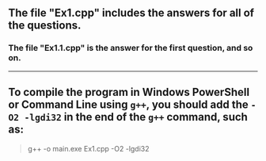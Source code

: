 ## The file "Ex1.cpp" includes the answers for all of the questions.
### The file "Ex1.1.cpp" is the answer for the first question, and so on.

---

## To compile the program in Windows PowerShell or Command Line using `g++`, you should add the `-O2 -lgdi32` in the end of the `g++` command, such as:

> g++ -o main.exe Ex1.cpp -O2 -lgdi32